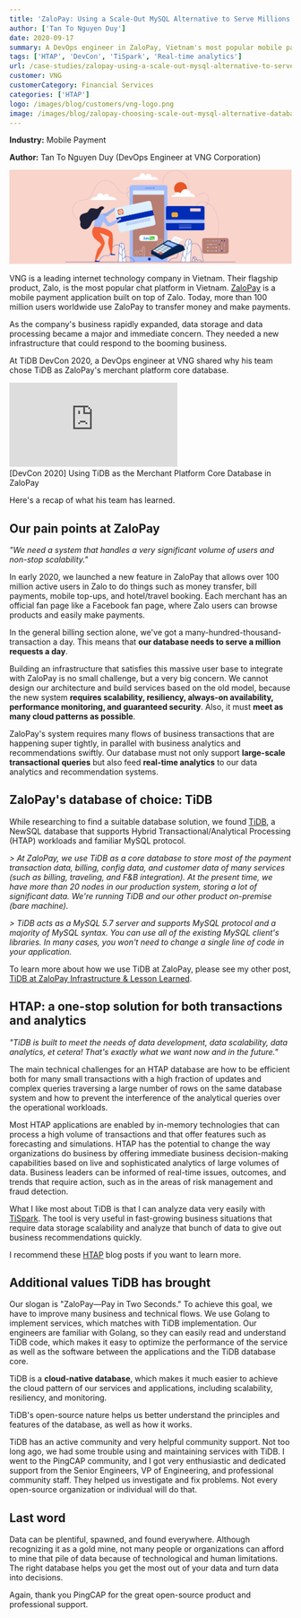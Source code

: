```yaml
---
title: 'ZaloPay: Using a Scale-Out MySQL Alternative to Serve Millions of Users'
author: ['Tan To Nguyen Duy']
date: 2020-09-17
summary: A DevOps engineer in ZaloPay, Vietnam's most popular mobile payment application, shared why his team chose TiDB as ZaloPay's merchant platform core database. He talked about their pain points, how they use TiDB, and what he likes about it the most.
tags: ['HTAP', 'DevCon', 'TiSpark', 'Real-time analytics']
url: /case-studies/zalopay-using-a-scale-out-mysql-alternative-to-serve-millions-of-users/
customer: VNG
customerCategory: Financial Services
categories: ['HTAP']
logo: /images/blog/customers/vng-logo.png
image: /images/blog/zalopay-choosing-scale-out-mysql-alternative-database-tidb.jpg
---
```


**Industry:** Mobile Payment

**Author:** Tan To Nguyen Duy (DevOps Engineer at VNG Corporation)

![ZaloPay: Using a Scale-Out MySQL Alternative to Serve Millions of Users](media/zalopay-choosing-scale-out-mysql-alternative-database-tidb.jpg)

VNG is a leading internet technology company in Vietnam. Their flagship product, Zalo, is the most popular chat platform in Vietnam. [ZaloPay](https://www.facebook.com/zalopay.engineering/) is a mobile payment application built on top of Zalo. Today, more than 100 million users worldwide use ZaloPay to transfer money and make payments.

As the company's business rapidly expanded, data storage and data processing became a major and immediate concern. They needed a new infrastructure that could respond to the booming business.

At TiDB DevCon 2020, a DevOps engineer at VNG shared why his team chose TiDB as ZaloPay's merchant platform core database.

<iframe id="youtube-video" title="[DevCon 2020] Using TiDB as the Merchant Platform Core Database in ZaloPay" src="https://www.youtube.com/embed/I-1FHgpGdqw?rel=0" frameborder="0" allowfullscreen="allowfullscreen" mozallowfullscreen="mozallowfullscreen" msallowfullscreen="msallowfullscreen" oallowfullscreen="oallowfullscreen" webkitallowfullscreen="webkitallowfullscreen"></iframe>

<div class="caption-center"> [DevCon 2020] Using TiDB as the Merchant Platform Core Database in ZaloPay </div>

Here's a recap of what his team has learned.

## Our pain points at ZaloPay

*"We need a system that handles a very significant volume of users and non-stop scalability."*

In early 2020, we launched a new feature in ZaloPay that allows over 100 million active users in Zalo to do things such as money transfer, bill payments, mobile top-ups, and hotel/travel booking. Each merchant has an official fan page like a Facebook fan page, where Zalo users can browse products and easily make payments.

In the general billing section alone, we've got a many-hundred-thousand-transaction a day. This means that **our database needs to serve a million requests a day**.

Building an infrastructure that satisfies this massive user base to integrate with ZaloPay is no small challenge, but a very big concern. We cannot design our architecture and build services based on the old model, because the new system **requires scalability, resiliency, always-on availability, performance monitoring, and guaranteed security**. Also, it must **meet as many cloud patterns as possible**.

ZaloPay's system requires many flows of business transactions that are happening super tightly, in parallel with business analytics and recommendations swiftly. Our database must not only support **large-scale transactional queries** but also feed **real-time analytics** to our data analytics and recommendation systems.

## ZaloPay's database of choice: TiDB

While researching to find a suitable database solution, we found [TiDB](https://docs.pingcap.com/tidb/stable), a NewSQL database that supports Hybrid Transactional/Analytical Processing (HTAP) workloads and familiar MySQL protocol.

*> At ZaloPay, we use TiDB as a core database to store most of the payment transaction data, billing, config data, and customer data of many services (such as billing, traveling, and F&B integration). At the present time, we have more than 20 nodes in our production system, storing a lot of significant data. We're running TiDB and our other product on-premise (bare machine).*

*> TiDB acts as a MySQL 5.7 server and supports MySQL protocol and a majority of MySQL syntax. You can use all of the existing MySQL client's libraries. In many cases, you won't need to change a single line of code in your application.*

To learn more about how we use TiDB at ZaloPay, please see my other post, [TiDB at ZaloPay Infrastructure & Lesson Learned](https://pingcap.com/success-stories/tidb-at-zalopay-infrastructure-lesson-learned/#introducing-zalopay).

## HTAP: a one-stop solution for both transactions and analytics

*"TiDB is built to meet the needs of data development, data scalability, data analytics, et cetera! That's exactly what we want now and in the future."*

The main technical challenges for an HTAP database are how to be efficient both for many small transactions with a high fraction of updates and complex queries traversing a large number of rows on the same database system and how to prevent the interference of the analytical queries over the operational workloads.

Most HTAP applications are enabled by in-memory technologies that can process a high volume of transactions and that offer features such as forecasting and simulations. HTAP has the potential to change the way organizations do business by offering immediate business decision-making capabilities based on live and sophisticated analytics of large volumes of data. Business leaders can be informed of real-time issues, outcomes, and trends that require action, such as in the areas of risk management and fraud detection.

What I like most about TiDB is that I can analyze data very easily with [TiSpark](https://docs.pingcap.com/tidb/dev/tispark-overview). The tool is very useful in fast-growing business situations that require data storage scalability and analyze that bunch of data to give out business recommendations quickly.

I recommend these [HTAP](https://pingcap.com/blog/category/HTAP) blog posts if you want to learn more.

## Additional values TiDB has brought

Our slogan is "ZaloPay—Pay in Two Seconds." To achieve this goal, we have to improve many business and technical flows. We use Golang to implement services, which matches with TiDB implementation. Our engineers are familiar with Golang, so they can easily read and understand TiDB code, which makes it easy to optimize the performance of the service as well as the software between the applications and the TiDB database core.

TiDB is a **cloud-native database**, which makes it much easier to achieve the cloud pattern of our services and applications, including scalability, resiliency, and monitoring.

TiDB's open-source nature helps us better understand the principles and features of the database, as well as how it works.

TiDB has an active community and very helpful community support. Not too long ago, we had some trouble using and maintaining services with TiDB. I went to the PingCAP community, and I got very enthusiastic and dedicated support from the Senior Engineers, VP of Engineering, and professional community staff. They helped us investigate and fix problems. Not every open-source organization or individual will do that.

## Last word

Data can be plentiful, spawned, and found everywhere. Although recognizing it as a gold mine, not many people or organizations can afford to mine that pile of data because of technological and human limitations. The right database helps you get the most out of your data and turn data into decisions.

Again, thank you PingCAP for the great open-source product and professional support.

